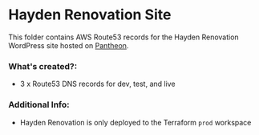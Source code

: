 # Hayden Renovation Site

This folder contains AWS Route53 records for the Hayden Renovation WordPress site hosted on [Pantheon](https://pantheon.io/).

### What's created?:
* 3 x Route53 DNS records for dev, test, and live

### Additional Info:
* Hayden Renovation is only deployed to the Terraform `prod` workspace
